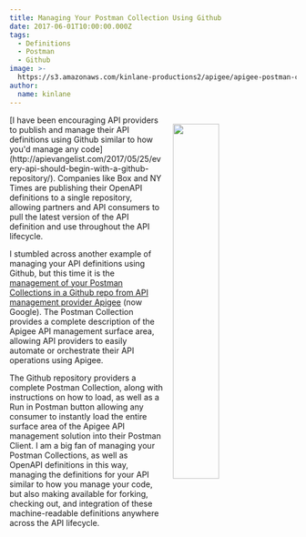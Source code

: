 ```yaml
---
title: Managing Your Postman Collection Using Github
date: 2017-06-01T10:00:00.000Z
tags:
  - Definitions
  - Postman
  - Github
image: >-
  https://s3.amazonaws.com/kinlane-productions2/apigee/apigee-postman-collection-on-github.png
author:
  name: kinlane
---
```

<p><a href="https://github.com/apigee/apigee-management-api-postman"><img style="padding: 15px" src="https://s3.amazonaws.com/kinlane-productions2/apigee/apigee-postman-collection-on-github.png" align="right" width="40%" style="padding: 15px;" /></a></p>[I have been encouraging API providers to publish and manage their API definitions using Github similar to how you'd manage any code](http://apievangelist.com/2017/05/25/every-api-should-begin-with-a-github-repository/). Companies like Box and NY Times are publishing their OpenAPI definitions to a single repository, allowing partners and API consumers to pull the latest version of the API definition and use throughout the API lifecycle.

I stumbled across another example of managing your API definitions using Github, but this time it is the [management of your Postman Collections in a Github repo from API management provider Apigee](https://github.com/apigee/apigee-management-api-postman) (now Google). The Postman Collection provides a complete description of the Apigee API management surface area, allowing API providers to easily automate or orchestrate their API operations using Apigee.

The Github repository providers a complete Postman Collection, along with instructions on how to load, as well as a Run in Postman button allowing any consumer to instantly load the entire surface area of the Apigee API management solution into their Postman Client. I am a big fan of managing your Postman Collections, as well as OpenAPI definitions in this way, managing the definitions for your API similar to how you manage your code, but also making available for forking, checking out, and integration of these machine-readable definitions anywhere across the API lifecycle.